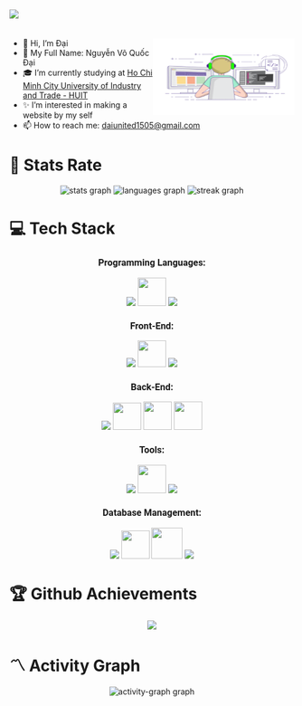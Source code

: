 <h1>
  
  ![](https://readme-typing-svg.demolab.com?font=Fira+Code&weight=500&size=25&duration=500&pause=1000&color=FF0785CA&width=435&lines=%F0%9F%8C%A0%F0%9F%92%ABWelcome+To+My+Gitpage!%F0%9F%AA%90)
</h1>
<!-- GIF -->
<img align="right" height="135" width="250" src="https://raw.githubusercontent.com/mikonoid/mikonoid/main/images/gifs/coder3.gif" />

- 👋 Hi, I’m Đại
- 👀 My Full Name: Nguyễn Võ Quốc Đại
- 🎓 I’m currently studying at [Ho Chi Minh City University of Industry and Trade - HUIT](https://huit.edu.vn/)
- ✨ I’m interested in making a website by my self
- 📫 How to reach me: daiunited1505@gmail.com

# 🌟 Stats Rate
<div align="center">
  <img src="https://github-readme-stats.vercel.app/api?username=DaiUnited&show_icons=true&theme=radical" height="150" alt="stats graph"  />
  <img src="https://github-readme-stats.vercel.app/api/top-langs?username=DaiUnited&locale=en&hide_title=false&layout=compact&card_width=320&langs_count=5&theme=radical&hide_border=false&order=2" height="150" alt="languages graph"  />
  <img src="https://streak-stats.demolab.com?user=DaiUnited&locale=en&mode=daily&theme=radical&hide_border=false&border_radius=5&order=3" height="150" alt="streak graph"  />
</div>

# 💻 Tech Stack
<div align="center">
<h3 style="font-family: 'Roboto', sans-serif">Programming Languages:</h3>

![](https://skillicons.dev/icons?i=java&theme=light) <img src="https://upload.wikimedia.org/wikipedia/commons/b/bd/Logo_C_sharp.svg" width="50" height="50"> ![](https://skillicons.dev/icons?i=python)

<h3 style="font-family: 'Roboto', sans-serif">Front-End:</h3>

![](https://skillicons.dev/icons?i=html,css) <img src="https://i.pinimg.com/originals/13/40/7c/13407c12f50f08d328800c3caef43f61.png" width="50" height="47"> ![](https://skillicons.dev/icons?i=bootstrap,jquery) 

<h3 style="font-family: 'Roboto', sans-serif">Back-End:</h3>

![](https://skillicons.dev/icons?i=spring,hibernate) <img src="https://www.hyperthread.in/wp-content/uploads/2015/10/aspnet-mvc-logo.png" width="50" height="48"> <img src="https://upload.wikimedia.org/wikipedia/commons/thumb/5/5d/Pyramid_web_framework_logo_on_transparent_background.png/1200px-Pyramid_web_framework_logo_on_transparent_background.png" width="50" height="50"> <img src="https://icons.veryicon.com/png/o/business/vscode-program-item-icon/django-1.png" width="50" height="50">

<h3 style="font-family: 'Roboto', sans-serif">Tools:</h3>

![](https://skillicons.dev/icons?i=vscode,visualstudio) <img src="https://upload.wikimedia.org/wikipedia/commons/thumb/9/98/Apache_NetBeans_Logo.svg/666px-Apache_NetBeans_Logo.svg.png" width="50" height="50"> ![](https://skillicons.dev/icons?i=idea,github)

<h3 style="font-family: 'Roboto', sans-serif">Database Management:</h3>

![](https://skillicons.dev/icons?i=mysql&theme=light) <img src="https://www.wiadvance.com/upload/catalog_m/ALL_catalog_22E26_1CnCC5Tnv2.png" width="50" height="50"> <img src="https://www.wiadvance.com/upload/catalog_m/ALL_catalog_22E26_1CnCC5Tnv2.png" width="55" height="55"> ![](https://skillicons.dev/icons?i=mongodb,cassandra&theme=light)
</div>

# 🏆 Github Achievements
<div align="center">

![](https://github-profile-trophy.vercel.app/?username=ryo-ma&rank=SSS,SS,S,A,AA,AAA&theme=radical)
</div>

# 〽️ Activity Graph
<div align="center">
  <img src="https://github-readme-activity-graph.vercel.app/graph?username=DaiUnited&radius=35&theme=redical&area=true&order=5" height="310" alt="activity-graph graph"  />
</div>


<!---
DaiUnited/DaiUnited is a ✨ special ✨ repository because its `README.md` (this file) appears on your GitHub profile.
You can click the Preview link to take a look at your changes.
--->
